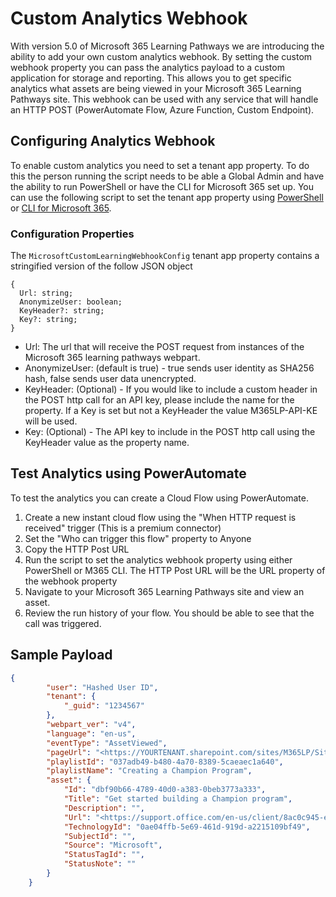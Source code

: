 # Custom Analytics Webhook

With version 5.0 of Microsoft 365 Learning Pathways we are introducing the ability to add your own custom analytics webhook. By setting the custom webhook property you can pass the analytics payload to a custom application for storage and reporting. This allows you to get specific analytics what assets are being viewed in your Microsoft 365 Learning Pathways site. This webhook can be used with any service that will handle an HTTP POST (PowerAutomate Flow, Azure Function, Custom Endpoint).

## Configuring Analytics Webhook

To enable custom analytics you need to set a tenant app property. To do this the person running the script needs to be able a Global Admin and have the ability to run PowerShell or have the CLI for Microsoft 365 set up. You can use the following script to set the tenant app property using [PowerShell](ConfigureAnalyticsWebHook.ps1) or [CLI for Microsoft 365](ConfigureAnalyticsWebHook.sh).

### Configuration Properties

The `MicrosoftCustomLearningWebhookConfig` tenant app property contains a stringified version of the follow JSON object

```Text
{
  Url: string;
  AnonymizeUser: boolean;
  KeyHeader?: string;
  Key?: string;
}
```

- Url: The url that will receive the POST request from instances of the Microsoft 365 learning pathways webpart.
- AnonymizeUser: (default is true) - true sends user identity as SHA256 hash, false sends user data unencrypted.
- KeyHeader: (Optional) - If you would like to include a custom header in the POST http call for an API key, please include the name for the property. If a Key is set but not a KeyHeader the value M365LP-API-KE will be used.
- Key: (Optional) - The API key to include in the POST http call using the KeyHeader value as the property name.

## Test Analytics using PowerAutomate

To test the analytics you can create a Cloud Flow using PowerAutomate. 

1. Create a new instant cloud flow using the "When HTTP request is received" trigger (This is a premium connector)
2. Set the "Who can trigger this flow" property to Anyone
3. Copy the HTTP Post URL
4. Run the script to set the analytics webhook property using either PowerShell or M365 CLI. The HTTP Post URL will be the URL property of the webhook property
5. Navigate to your Microsoft 365 Learning Pathways site and view an asset.
6. Review the run history of your flow. You should be able to see that the call was triggered.

## Sample Payload

```JSON
{
        "user": "Hashed User ID",
        "tenant": {
            "_guid": "1234567"
        },
        "webpart_ver": "v4",
        "language": "en-us",
        "eventType": "AssetViewed",
        "pageUrl": "<https://YOURTENANT.sharepoint.com/sites/M365LP/SitePages/Get-started-with-Microsoft-365.aspx>",
        "playlistId": "037adb49-b480-4a70-8389-5caeaec1a640",
        "playlistName": "Creating a Champion Program",
        "asset": {
            "Id": "dbf90b66-4789-40d0-a383-0beb3773a333",
            "Title": "Get started building a Champion program",
            "Description": "",
            "Url": "<https://support.office.com/en-us/client/8ac0c945-ee18-477b-86dd-bf43357a5c2a?embed=true>",
            "TechnologyId": "0ae04ffb-5e69-461d-919d-a2215109bf49",
            "SubjectId": "",
            "Source": "Microsoft",
            "StatusTagId": "",
            "StatusNote": ""
        }
    }
```